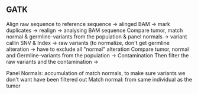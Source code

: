 ## GATK

Align raw sequence to reference sequence -> alinged BAM -> mark duplicates -> realign -> analysing BAM sequence
Compare tumor, match normal & germline-variants from the population & panel normals -> variant callin SNV & Index -> raw variants (to normalize, don't get germline alteration -> have to exclude all "normal" alteration
Compare tumor, normal and Germline-variants from the population -> Contamination
Then filter the raw variants and the contamination -> 

Panel Normals: accumulation of match normals, to make sure variants we don't want have been filtered out
Match normal: from same individual as the tumor
